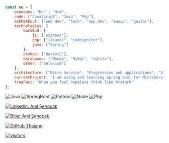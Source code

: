 
```javascript
const me = {
    pronouns: "He" | "Him",
    code: ["Javascript", "Java", "Php"],
    askMeAbout: ["web dev", "tech", "app dev", "music", "guitar"],
    technologies: {
        backEnd: {
            js: ["express"],
            php: ["laravel", "codeigniter"],
            java: ["Spring"]
        },
        devOps: ["Docker🐳"],
        databases: ["Mongo", "MySql", "sqlite"],
        other: ["Selenium"]
    },
    architecture: ["Micro Service", "Progressive web applications", "Single page applications"],
    currentProject: "I am using and learning Spring Boot for MicroService Architecture",
    trueFact: "When you feel hopeless think like Atatürk"
};
```
![Java](https://img.shields.io/badge/java-%23ED8B00.svg?&style=flat&logo=java&logoColor=white)
![SpringBoot](https://img.shields.io/badge/springboot-black?&style=flat&logo=springboot&logoColor=green)
![Python](https://img.shields.io/badge/python%20-%2314354C.svg?&style=flat&logo=python&logoColor=white)
![Node](https://img.shields.io/badge/node.js%20-%2343853D.svg?&style=flat&logo=node.js&logoColor=white)
![Php](https://img.shields.io/badge/php-%230175C2.svg?&logo=php&logoColor=white)

[![Linkedin: Anıl Şenocak](https://img.shields.io/badge/-AnılŞenocak-blue?style=flat-square&logo=Linkedin&logoColor=white&link=https://www.linkedin.com/in/anil-senocak/)](https://www.linkedin.com/in/anil-senocak/)

[![Blog: Anıl Şenocak](https://img.shields.io/badge/blog-anilsenocak-red?style=flat-square&logoColor=white&link=http://anilsenocak.com)]([/](http://anilsenocak.com))

[![GitHub Thaiane](https://img.shields.io/github/followers/senocak?label=follow&style=social)](https://github.com/senocak)

[![visitors](https://visitor-badge.laobi.icu/badge?page_id=senocak)]()

<!-- 
![Kush's github stats](https://github-readme-stats.vercel.app/api?username=senocak&show_icons=true&&hide_border=true) 

https://github-readme-stats.vercel.app/api?username=senocak&show_icons=true&line_height=27&count_private=true&title_color=ffffff&text_color=c9cacc&icon_color=2bbc8a&bg_color=1d1f21

https://github-readme-stats.vercel.app/api/top-langs/?username=senocak&hide=html&title_color=ffffff&text_color=c9cacc&icon_color=2bbc8a&bg_color=1d1f21
-->
